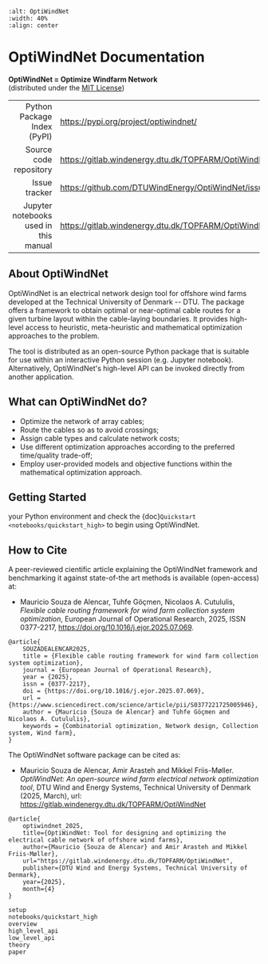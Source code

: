<p></p>

```{image} _static/OptiWindNet.svg
:alt: OptiWindNet
:width: 40%
:align: center
```
# OptiWindNet Documentation
**OptiWindNet = Optimize Windfarm Network**\
(distributed under the [MIT License](https://gitlab.windenergy.dtu.dk/TOPFARM/OptiWindNet/-/blob/main/LICENSE))

|||
|--:|:--|
Python Package Index (PyPI) | <https://pypi.org/project/optiwindnet/>
Source code repository | <https://gitlab.windenergy.dtu.dk/TOPFARM/OptiWindNet>
Issue tracker | <https://github.com/DTUWindEnergy/OptiWindNet/issues>
Jupyter notebooks used in this manual | <https://gitlab.windenergy.dtu.dk/TOPFARM/OptiWindNet/-/tree/main/docs/notebooks>

## About OptiWindNet

OptiWindNet is an electrical network design tool for offshore wind farms developed at the Technical University of Denmark -- DTU.
The package offers a framework to obtain optimal or near-optimal cable routes for a given turbine layout within the cable-laying boundaries. It provides high-level access to heuristic, meta-heuristic and mathematical optimization approaches to the problem.

The tool is distributed as an open-source Python package that is suitable for use within an interactive Python session (e.g. Jupyter notebook). Alternatively, OptiWindNet's high-level API can be invoked directly from another application.

## What can OptiWindNet do?

* Optimize the network of array cables;
* Route the cables so as to avoid crossings;
* Assign cable types and calculate network costs;
* Use different optimization approaches according to the preferred time/quality trade-off;
* Employ user-provided models and objective functions within the mathematical optimization approach.

## Getting Started

[](setup) your Python environment and check the {doc}`Quickstart <notebooks/quickstart_high>` to begin using OptiWindNet.


## How to Cite

A peer-reviewed cientific article explaining the OptiWindNet framework and benchmarking it against state-of-the art methods is available (open-access) at:
- Mauricio Souza de Alencar, Tuhfe Göçmen, Nicolaos A. Cutululis,
_Flexible cable routing framework for wind farm collection system optimization_,
European Journal of Operational Research,
2025, ISSN 0377-2217, <https://doi.org/10.1016/j.ejor.2025.07.069>.

```{code-block} bib
@article{
    SOUZADEALENCAR2025,
    title = {Flexible cable routing framework for wind farm collection system optimization},
    journal = {European Journal of Operational Research},
    year = {2025},
    issn = {0377-2217},
    doi = {https://doi.org/10.1016/j.ejor.2025.07.069},
    url = {https://www.sciencedirect.com/science/article/pii/S0377221725005946},
    author = {Mauricio {Souza de Alencar} and Tuhfe Göçmen and Nicolaos A. Cutululis},
    keywords = {Combinatorial optimization, Network design, Collection system, Wind farm},
}
```

The OptiWindNet software package can be cited as:
- Mauricio Souza de Alencar, Amir Arasteh and Mikkel Friis-Møller.
_OptiWindNet: An open-source wind farm electrical network optimization tool_,
DTU Wind and Energy Systems, Technical University of Denmark (2025, March),
url: <https://gitlab.windenergy.dtu.dk/TOPFARM/OptiWindNet>

```{code-block} bib
@article{
    optiwindnet_2025,
    title={OptiWindNet: Tool for designing and optimizing the electrical cable network of offshore wind farms},
    author={Mauricio {Souza de Alencar} and Amir Arasteh and Mikkel Friis-Møller},
    url="https://gitlab.windenergy.dtu.dk/TOPFARM/OptiWindNet",
    publisher={DTU Wind and Energy Systems, Technical University of Denmark},
    year={2025},
    month={4}
}
```

```{toctree}
setup
notebooks/quickstart_high
overview
high_level_api
low_level_api
theory
paper
```
